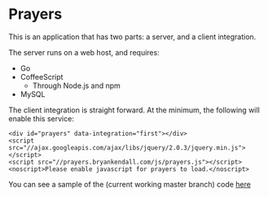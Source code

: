 # Prayers

This is an application that has two parts: a server, and a client integration.

The server runs on a web host, and requires:
* Go
* CoffeeScript
  * Through Node.js and npm
* MySQL

The client integration is straight forward. At the minimum, the following will enable this service:

```
<div id="prayers" data-integration="first"></div>
<script src="//ajax.googleapis.com/ajax/libs/jquery/2.0.3/jquery.min.js"></script>
<script src="//prayers.bryankendall.com/js/prayers.js"></script>
<noscript>Please enable javascript for prayers to load.</noscript>
```

You can see a sample of the (current working master branch) code [here](http://prayers.bryankendall.com)
